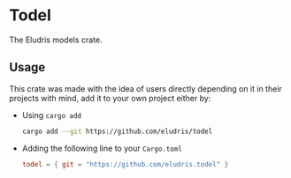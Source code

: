 # Todel

The Eludris models crate.

## Usage

This crate was made with the idea of users directly depending on it in their
projects with mind, add it to your own project either by:

- Using `cargo add`

  ```sh
  cargo add --git https://github.com/eludris/todel
  ```

- Adding the following line to your `Cargo.toml`

  ```toml
  todel = { git = "https://github.com/eludris.todel" }
  ```
